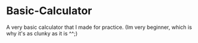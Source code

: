 # Basic-Calculator
A very basic calculator that I made for practice. (Im very beginner, which is why it's as clunky as it is ^^;)
